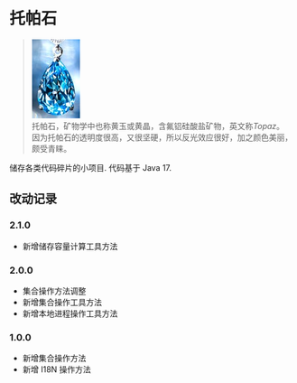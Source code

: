 # 托帕石

> ![topaz](topaz.jpg)  
> 托帕石，矿物学中也称黄玉或黄晶，含氟铝硅酸盐矿物，英文称*Topaz*。  
> 因为托帕石的透明度很高，又很坚硬，所以反光效应很好，加之颜色美丽，颇受青睐。

储存各类代码碎片的小项目. 代码基于 Java 17.

## 改动记录

### 2.1.0

* 新增储存容量计算工具方法

### 2.0.0

* 集合操作方法调整
* 新增集合操作工具方法
* 新增本地进程操作工具方法

### 1.0.0

* 新增集合操作方法
* 新增 I18N 操作方法
